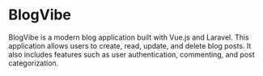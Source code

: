 # BlogVibe

BlogVibe is a modern blog application built with Vue.js and Laravel. This application allows users to create, read, update, and delete blog posts. It also includes features such as user authentication, commenting, and post categorization.